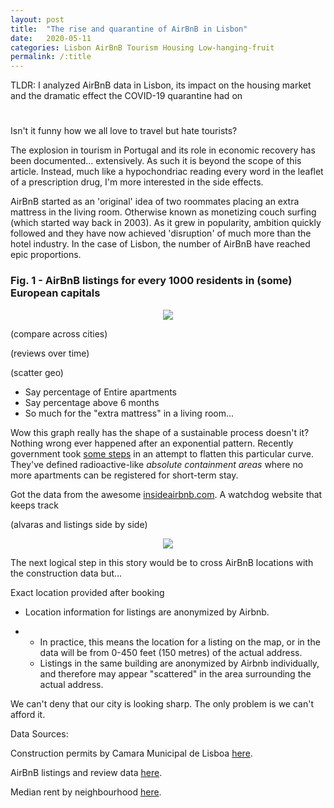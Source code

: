 ```yaml
---
layout: post
title:  "The rise and quarantine of AirBnB in Lisbon"
date:   2020-05-11
categories: Lisbon AirBnB Tourism Housing Low-hanging-fruit
permalink: /:title
---
```

TLDR: I analyzed AirBnB data in Lisbon, its impact on the housing market and the dramatic effect the COVID-19 quarantine had on 

<h1 id="posts-label"></h1>

Isn't it funny how we all love to travel but hate tourists? 

The explosion in tourism in Portugal and its role in economic recovery has been documented... extensively. As such it is beyond the scope of this article. Instead, much like a hypochondriac reading every word in the leaflet of a prescription drug, I'm more interested in the side effects. 

AirBnB started as an 'original' idea of two roommates placing an extra mattress in the living room. Otherwise known as monetizing couch surfing (which started way back in 2003). As it grew in popularity, ambition quickly followed and they have now achieved 'disruption' of much more than the hotel industry. In the case of Lisbon, the number of AirBnB have reached epic proportions.

### Fig. 1 - AirBnB listings for every 1000 residents in (some) European capitals

<p align="center">
  <img src="/assets/posts/tourism/area_difference.png" />
</p>

(compare across cities)



(reviews over time)

(scatter geo)

- Say percentage of Entire apartments
- Say percentage above 6 months
- So much for the "extra mattress" in a living room...

Wow this graph really has the shape of a sustainable process doesn't it? Nothing wrong ever happened after an exponential pattern. Recently government took [some steps](https://eco.sapo.pt/2019/10/23/lisboa-trava-novos-alojamentos-locais-na-baixa-avenida-da-liberdade-e-almirante-reis/) in an attempt to flatten this particular curve. They've defined radioactive-like *absolute containment areas* where no more apartments can be registered for short-term stay.

Got the data from the awesome [insideairbnb.com](). A watchdog website that keeps track 

(alvaras and listings side by side)



<p align="center">
  <img src="/assets/posts/tourism/baixa_animation.gif" />
</p>



The next logical step in this story would be to cross AirBnB locations with the construction data but...

Exact location provided after booking

- Location information for listings are anonymized by Airbnb.

- - In practice, this means the location for a listing on the map, or in the data will be from 0-450 feet (150 metres) of the actual address.
  - Listings in the same building are anonymized by Airbnb individually, and therefore may appear "scattered" in the area surrounding the actual address.



We can't deny that our city is looking sharp. The only problem is we can't afford it.

Data Sources:

Construction permits by Camara Municipal de Lisboa [here]([http://geodados.cm-lisboa.pt/datasets/alvar%C3%A1s-para-obras-de-edifica%C3%A7%C3%A3o-e-demoli%C3%A7%C3%A3o](http://geodados.cm-lisboa.pt/datasets/alvarás-para-obras-de-edificação-e-demolição)).

AirBnB listings and review data [here](http://insideairbnb.com/get-the-data.html).

Median rent by neighbourhood [here](https://ine.pt/xportal/xmain?xpgid=ine_main&xpid=INE).